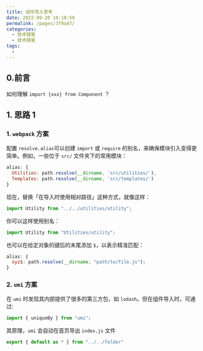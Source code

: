 ```yaml
---
title: 组件导入思考
date: 2022-09-20 10:10:59
permalink: /pages/3f9a47/
categories:
  - 技术随笔
  - 技术随笔
tags:
  -
---
```


## 0.前言

如何理解 `import {xxx} from Component` ？

## 1. 思路 1

### 1. `webpack` 方案

配置 `resolve.alias`可以创建 `import` 或 `require` 的别名，来确保模块引入变得更简单。例如，一些位于 `src/` 文件夹下的常用模块：

```js
alias: {
  Utilities: path.resolve(__dirname, 'src/utilities/'),
  Templates: path.resolve(__dirname, 'src/templates/')
}
```

现在，替换「在导入时使用相对路径」这种方式，就像这样：

```js
import Utility from "../../utilities/utility";
```

你可以这样使用别名：

```js
import Utility from "Utilities/utility";
```

也可以在给定对象的键后的末尾添加 `$`，以表示精准匹配：

```js
alias: {
  xyz$: path.resolve(__dirname, "path/to/file.js");
}
```

### 2. `umi` 方案

在 `umi` 时发现其内部提供了很多的第三方包，如 `lodash`。但在组件导入时，可通过:

```js
import { uniqueBy } from "umi";
```

其原理，`umi` 会自动在首页导出 `index.js` 文件

```js
export { default as * } from "../../folder"
```
